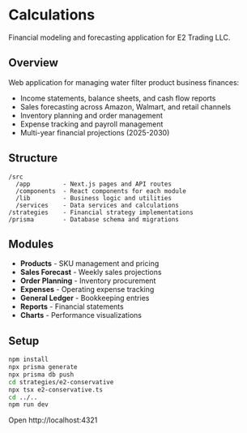 # Calculations

Financial modeling and forecasting application for E2 Trading LLC.

## Overview

Web application for managing water filter product business finances:
- Income statements, balance sheets, and cash flow reports
- Sales forecasting across Amazon, Walmart, and retail channels
- Inventory planning and order management
- Expense tracking and payroll management
- Multi-year financial projections (2025-2030)

## Structure

```
/src
  /app         - Next.js pages and API routes
  /components  - React components for each module
  /lib         - Business logic and utilities
  /services    - Data services and calculations
/strategies    - Financial strategy implementations
/prisma        - Database schema and migrations
```

## Modules

- **Products** - SKU management and pricing
- **Sales Forecast** - Weekly sales projections
- **Order Planning** - Inventory procurement
- **Expenses** - Operating expense tracking
- **General Ledger** - Bookkeeping entries
- **Reports** - Financial statements
- **Charts** - Performance visualizations

## Setup

```bash
npm install
npx prisma generate
npx prisma db push
cd strategies/e2-conservative
npx tsx e2-conservative.ts
cd ../..
npm run dev
```

Open http://localhost:4321